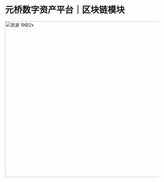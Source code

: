 # 元桥数字资产平台｜区块链模块

<img width="513" alt="资源 19@2x" src="https://github.com/user-attachments/assets/8f6388ef-41a1-43f1-9e2e-dbb94991fdf5" />
